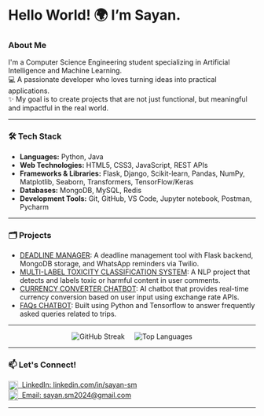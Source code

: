 # Hello World! 🌍 I’m Sayan.

### About Me
I'm a Computer Science Engineering student specializing in Artificial Intelligence and Machine Learning.<br>
💻 A passionate developer who loves turning ideas into practical applications.<br>
✨ My goal is to create projects that are not just functional, but meaningful and impactful in the real world.<br>

---

### 🛠️ Tech Stack
- **Languages:** Python, Java
- **Web Technologies:** HTML5, CSS3, JavaScript, REST APIs  
- **Frameworks & Libraries:** Flask, Django, Scikit-learn, Pandas, NumPy, Matplotlib, Seaborn, Transformers, TensorFlow/Keras  
- **Databases:** MongoDB, MySQL, Redis
- **Development Tools:** Git, GitHub, VS Code, Jupyter notebook, Postman, Pycharm

---

### 🗂️ Projects

- [DEADLINE MANAGER](https://github.com/Sayan-Mondal2022/deadline_manager.git): A deadline management tool with Flask backend, MongoDB storage, and WhatsApp reminders via Twilio.
- [MULTI-LABEL TOXICITY CLASSIFICATION SYSTEM](https://github.com/Sayan-Mondal2022/comment_toxicity_classifier.git): A NLP project that detects and labels toxic or harmful content in user comments.  
- [ CURRENCY CONVERTER CHATBOT](https://github.com/Sayan-Mondal2022/currency_converter.git): AI chatbot that provides real-time currency conversion based on user input using exchange rate APIs.  
- [FAQs CHATBOT](https://github.com/Sayan-Mondal2022/faqs_chatbot.git): Built using Python and Tensorflow to answer frequently asked queries related to trips.  

---

<p align="center">
  <img src="https://github-readme-streak-stats.herokuapp.com?user=Sayan-Mondal2022&theme=tokyonight" alt="GitHub Streak" />
  &nbsp;&nbsp;&nbsp;
  <img src="https://github-readme-stats.vercel.app/api/top-langs/?username=Sayan-Mondal2022&layout=compact&theme=tokyonight" alt="Top Languages" />
</p>

----

### 📫 Let's Connect!

<span>
  <a href="https://linkedin.com/in/sayan-sm" target="_blank">
    <img src="https://cdn-icons-png.flaticon.com/512/174/174857.png" width="20" height="20" style="vertical-align:middle" />
    &nbsp;LinkedIn: linkedin.com/in/sayan-sm
  </a>
</span>
<br>
<span>
  <a href="mailto:sayan.sm2024@gmail.com">
    <img src="https://cdn-icons-png.flaticon.com/512/732/732200.png" width="20" height="20" style="vertical-align:middle" />
    &nbsp;Email: sayan.sm2024@gmail.com
  </a>
</span>

***
